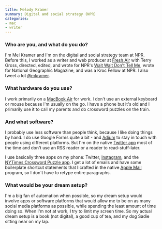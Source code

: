 ```yaml
---
title: Melody Kramer
summary: Digital and social strategy (NPR)
categories:
- mac
- writer
---
```


### Who are you, and what do you do?

I'm Mel Kramer and I'm on the digital and social strategy team at [NPR](http://www.npr.org/ "The National Public Radio site."). Before this, I worked as a writer and web producer at [Fresh Air](http://www.npr.org/programs/fresh-air/ "A radio show about the arts.") with Terry Gross, directed, edited, and wrote for NPR's [Wait Wait Don't Tell Me](http://www.npr.org/programs/wait-wait-dont-tell-me/ "A radio quiz show."), wrote for National Geographic Magazine, and was a Kroc Fellow at NPR. I also tweet a lot [@mkramer](https://twitter.com/mkramer/ "Melody's Twitter account.").

### What hardware do you use?

I work primarily on a [MacBook Air][macbook-air] for work. I don't use an external keyboard or mouse because I'm usually on the go. I have a phone but it's old and I primarily use it to call my parents and do crossword puzzles on the train. 

### And what software?

I probably use less software than people think, because I like doing things by hand. I do use Google Forms quite a bit - and [Adium][] to stay in touch with people using different platforms. But I'm on the native [Twitter app][twitter-ios] most of the time and don't use an RSS reader or a reader to read-stuff-later.

I use basically three apps on my phone: Twitter, [Instagram][instagram-ios], and the [NYTimes Crossword Puzzle app][nytimes-crosswords-ios]. I get a lot of emails and have some boilerplate shortcut statements that I crafted in the native [Apple Mail][mail] program, so I don't have to retype entire paragraphs. 

### What would be your dream setup?

I'm a big fan of automation when possible, so my dream setup would involve apps or software platforms that would allow me to be on as many social media platforms as possible, while spending the least amount of time doing so. When I'm not at work, I try to limit my screen time. So my actual dream setup is a book (not digital), a good cup of tea, and my dog Sadie sitting near on my lap.

[macbook-air]: https://www.apple.com/macbook-air/ "A very thin laptop."
[adium]: https://en.wikipedia.org/wiki/Adium "A multi-protocol chat application for the Mac."
[instagram-ios]: https://itunes.apple.com/us/app/instagram/id389801252 "A photo taking/sharing app."
[mail]: https://en.wikipedia.org/wiki/Mail_(application) "The default Mac OS X mail client."
[nytimes-crosswords-ios]: https://itunes.apple.com/us/app/nytimes-crosswords/id307569751 "A crosswords app for iOS."
[twitter-ios]: https://itunes.apple.com/app/twitter/id333903271 "A Twitter client."

